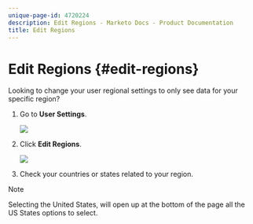 ```yaml
---
unique-page-id: 4720224
description: Edit Regions - Marketo Docs - Product Documentation
title: Edit Regions
---
```


# Edit Regions {#edit-regions}

Looking to change your user regional settings to only see data for your specific region?

1. Go to **User Settings**.

   ![](assets/image2014-12-1-23-3a8-3a40.png)

1. Click **Edit Regions**.

   ![](assets/image2014-12-3-18-3a55-3a25.png)

1. Check your countries or states related to your region.

>[!NOTE]
>
>Selecting the United States, will open up at the bottom of the page all the US States options to select.

